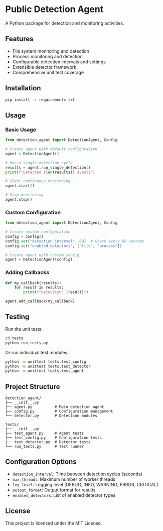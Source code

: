 # Public Detection Agent

A Python package for detection and monitoring activities.

## Features

- File system monitoring and detection
- Process monitoring and detection
- Configurable detection intervals and settings
- Extensible detector framework
- Comprehensive unit test coverage

## Installation

```bash
pip install -r requirements.txt
```

## Usage

### Basic Usage

```python
from detection_agent import DetectionAgent, Config

# Create agent with default configuration
agent = DetectionAgent()

# Run a single detection cycle
results = agent.run_single_detection()
print(f"Detected {len(results)} events")

# Start continuous monitoring
agent.start()

# Stop monitoring
agent.stop()
```

### Custom Configuration

```python
from detection_agent import DetectionAgent, Config

# Create custom configuration
config = Config()
config.set("detection_interval", 60)  # Check every 60 seconds
config.set("enabled_detectors", ["file", "process"])

# Create agent with custom config
agent = DetectionAgent(config)
```

### Adding Callbacks

```python
def my_callback(results):
    for result in results:
        print(f"Detection: {result}")

agent.add_callback(my_callback)
```

## Testing

Run the unit tests:

```bash
cd tests
python run_tests.py
```

Or run individual test modules:

```bash
python -m unittest tests.test_config
python -m unittest tests.test_detector
python -m unittest tests.test_agent
```

## Project Structure

```
detection_agent/
├── __init__.py
├── agent.py          # Main detection agent
├── config.py         # Configuration management
└── detector.py       # Detection modules

tests/
├── __init__.py
├── test_agent.py     # Agent tests
├── test_config.py    # Configuration tests
├── test_detector.py  # Detector tests
└── run_tests.py      # Test runner
```

## Configuration Options

- `detection_interval`: Time between detection cycles (seconds)
- `max_threads`: Maximum number of worker threads
- `log_level`: Logging level (DEBUG, INFO, WARNING, ERROR, CRITICAL)
- `output_format`: Output format for results
- `enabled_detectors`: List of enabled detector types

## License

This project is licensed under the MIT License.